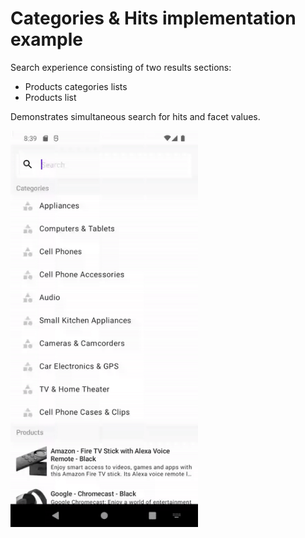 # Categories & Hits implementation example

Search experience consisting of two results sections:
- Products categories lists
- Products list

Demonstrates simultaneous search for hits and facet values.

<img src="/docs/codex/categories_hits.gif" width="300"/>
